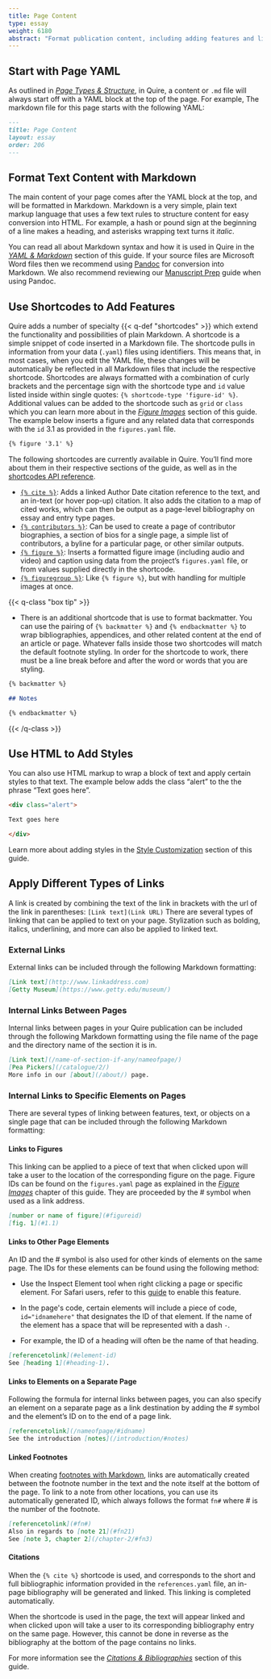 ```yaml
---
title: Page Content
type: essay
weight: 6180
abstract: "Format publication content, including adding features and links"
---
```


## Start with Page YAML

As outlined in [*Page Types & Structure*](/docs-v1/pages/), in Quire, a content or `.md` file will always start off with a YAML block at the top of the page. For example, The markdown file for this page starts with the following YAML:

```md
---
title: Page Content
layout: essay
order: 206
---
```

## Format Text Content with Markdown

The main content of your page comes after the YAML block at the top, and will be formatted in Markdown. Markdown is a very simple, plain text markup language that uses a few text rules to structure content for easy conversion into HTML. For example, a hash or pound sign at the beginning of a line makes a heading, and asterisks wrapping text turns it *italic*.

You can read all about Markdown syntax and how it is used in Quire in the [*YAML & Markdown*](/docs-v1/fundamentals/) section of this guide. If your source files are Microsoft Word files then we recommend using [Pandoc](/docs-v1/fundamentals/#microsoft-word-to-markdown-conversion) for conversion into Markdown. We also recommend reviewing our [Manuscript Prep](/learn/manuscript-prep/) guide when using Pandoc.

## Use Shortcodes to Add Features

Quire adds a number of specialty {{< q-def "shortcodes" >}} which extend the functionality and possibilities of plain Markdown. A shortcode is a simple snippet of code inserted in a Markdown file. The shortcode pulls in information from your data (`.yaml`) files using identifiers. This means that, in most cases, when you edit the YAML file, these changes will be automatically be reflected in all Markdown files that include the respective shortcode. Shortcodes are always formatted with a combination of curly brackets and the percentage sign with the shortcode type and `id` value listed inside within single quotes: `{% shortcode-type 'figure-id' %}`. Additional values can be added to the shortcode such as `grid` or `class` which you can learn more about in the [*Figure Images*](/docs-v1/figure-images/) section of this guide. The example below inserts a figure and any related data that corresponds with the `id` 3.1 as provided in the `figures.yaml` file.

```md
{% figure '3.1' %}
```

The following shortcodes are currently available in Quire. You’ll find more about them in their respective sections of the guide, as well as in the [shortcodes API reference](/docs-v1/for-developers/#shortcodes-api).

- [`{% cite %}`](/docs-v1/citation-bibliographies/): Adds a linked Author Date citation reference to the text, and an in-text (or hover pop-up) citation. It also adds the citation to a map of cited works, which can then be output as a page-level bibliography on essay and entry type pages.
- [`{% contributors %}`](/docs-v1/contributors/): Can be used to create a page of contributor biographies, a section of bios for a single page, a simple list of contributors, a byline for a particular page, or other similar outputs.
- [`{% figure %}`](/docs-v1/figure-images/): Inserts a formatted figure image (including audio and video) and caption using data from the project’s `figures.yaml` file, or from values supplied directly in the shortcode.
- [`{% figuregroup %}`](/docs-v1/figure-images/): Like `{% figure %}`, but with handling for multiple images at once.

{{< q-class "box tip" >}}

- There is an additional shortcode that is use to format backmatter. You can use the pairing of `{% backmatter %}` and `{% endbackmatter %}` to wrap bibliographies, appendices, and other related content at the end of an article or page. Whatever falls inside those two shortcodes will match the default footnote styling. In order for the shortcode to work, there must be a line break before and after the word or words that you are styling.

```md
{% backmatter %}

## Notes

{% endbackmatter %}
```

{{< /q-class >}}


## Use HTML to Add Styles

You can also use HTML markup to wrap a block of text and apply certain styles to that text. The example below adds the class “alert” to the the phrase “Text goes here”.

```md
<div class="alert">

Text goes here

</div>
```

Learn more about adding styles in the [Style Customization](/docs-v1/styles-customization) section of this guide.

## Apply Different Types of Links

A link is created by combining the text of the link in brackets with the url of the link in parentheses: `[Link text](Link URL)` There are several types of linking that can be applied to text on your page. Stylization such as bolding, italics, underlining, and more can also be applied to linked text.

### External Links

External links can be included through the following Markdown formatting:

```md
[Link text](http://www.linkaddress.com)
[Getty Museum](https://www.getty.edu/museum/)
```

### Internal Links Between Pages

Internal links between pages in your Quire publication can be included through the following Markdown formatting using the file name of the page and the directory name of the section it is in.

```md
[Link text](/name-of-section-if-any/nameofpage/)
[Pea Pickers](/catalogue/2/)
More info in our [about](/about/) page.
```

### Internal Links to Specific Elements on Pages

There are several types of linking between features, text, or objects on a single page that can be included through the following Markdown formatting:

#### Links to Figures

This linking can be applied to a piece of text that when clicked upon will take a user to the location of the corresponding figure on the page. Figure IDs can be found on the `figures.yaml` page as explained in the [*Figure Images*](/docs-v1/figure-images/) chapter of this guide. They are proceeded by the # symbol when used as a link address.

```md
[number or name of figure](#figureid)
[fig. 1](#1.1)
```

#### Links to Other Page Elements

An ID and the # symbol is also used for other kinds of elements on the same page. The IDs for these elements can be found using the following method:

- Use the Inspect Element tool when right clicking a page or specific element. For Safari users, refer to this [guide](https://apple.stackexchange.com/questions/139767/inspect-element-in-safari) to enable this feature.

- In the page's code, certain elements will include a piece of code, `id="idnamehere"` that designates the ID of that element. If the name of the element has a space that will be represented with a dash `-`.

- For example, the ID of a heading will often be the name of that heading.

```md
[referencetolink](#element-id)  
See [heading 1](#heading-1).
```

#### Links to Elements on a Separate Page

Following the formula for internal links between pages, you can also specify an element on a separate page as a link destination by adding the # symbol and the element’s ID on to the end of a page link.

```md
[referencetolink](/nameofpage/#idname)
See the introduction [notes](/introduction/#notes)
```

#### Linked Footnotes

When creating [footnotes with Markdown](/docs-v1/fundamentals/#footnotes), links are automatically created between the footnote number in the text and the note itself at the bottom of the page. To link to a note from other locations, you can use its automatically generated ID, which always follows the format `fn#` where # is the number of the footnote.

```md
[referencetolink](#fn#)
Also in regards to [note 21](#fn21)
See [note 3, chapter 2](/chapter-2/#fn3)
```

#### Citations

When the `{% cite %}` shortcode is used, and corresponds to the short and full bibliographic information provided in the `references.yaml` file, an in-page bibliography will be generated and linked. This linking is completed automatically.

When the shortcode is used in the page, the text will appear linked and when clicked upon will take a user to its corresponding bibliography entry on the same page. However, this cannot be done in reverse as the bibliography at the bottom of the page contains no links.

For more information see the [*Citations & Bibliographies*](/docs-v1/citation-bibliographies) section of this guide.
